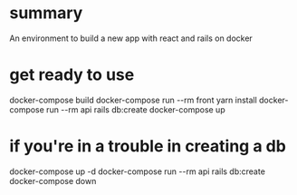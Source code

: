 # summary
An environment to build a new app with react and rails on docker

# get ready to use
docker-compose build
docker-compose run --rm front yarn install
docker-compose run --rm api rails db:create
docker-compose up

# if you're in a trouble in creating a db
docker-compose up -d
docker-compose run --rm api rails db:create
docker-compose down
